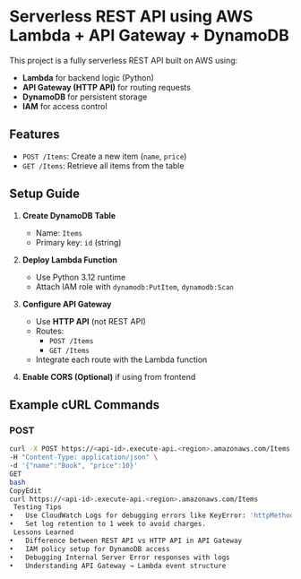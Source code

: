 # Serverless REST API using AWS Lambda + API Gateway + DynamoDB

This project is a fully serverless REST API built on AWS using:
- **Lambda** for backend logic (Python)
- **API Gateway (HTTP API)** for routing requests
-  **DynamoDB** for persistent storage
-  **IAM** for access control

## Features

- `POST /Items`: Create a new item (`name`, `price`)
- `GET /Items`: Retrieve all items from the table

##  Setup Guide

1. **Create DynamoDB Table**
   - Name: `Items`
   - Primary key: `id` (string)

2. **Deploy Lambda Function**
   - Use Python 3.12 runtime
   - Attach IAM role with `dynamodb:PutItem`, `dynamodb:Scan`

3. **Configure API Gateway**
   - Use **HTTP API** (not REST API)
   - Routes:
     - `POST /Items`
     - `GET /Items`
   - Integrate each route with the Lambda function

4. **Enable CORS (Optional)** if using from frontend

## Example cURL Commands
### POST
```bash
curl -X POST https://<api-id>.execute-api.<region>.amazonaws.com/Items \
-H "Content-Type: application/json" \
-d '{"name":"Book", "price":10}'
GET
bash
CopyEdit
curl https://<api-id>.execute-api.<region>.amazonaws.com/Items
 Testing Tips
•	Use CloudWatch Logs for debugging errors like KeyError: 'httpMethod' — HTTP APIs use event['requestContext']['http']['method'].
•	Set log retention to 1 week to avoid charges.
 Lessons Learned
•	Difference between REST API vs HTTP API in API Gateway
•	IAM policy setup for DynamoDB access
•	Debugging Internal Server Error responses with logs
•	Understanding API Gateway → Lambda event structure
